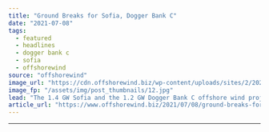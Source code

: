```yaml
---
title: "Ground Breaks for Sofia, Dogger Bank C"
date: "2021-07-08"
tags: 
  - featured
  - headlines
  - dogger bank c
  - sofia
  - offshorewind
source: "offshorewind"
image_url: "https://cdn.offshorewind.biz/wp-content/uploads/sites/2/2021/07/08091502/Ground-Breaks-for-Sofia-Dogger-Bank-C.jpg"
image_fp: "/assets/img/post_thumbnails/12.jpg"
lead: "The 1.4 GW Sofia and the 1.2 GW Dogger Bank C offshore wind projects"
article_url: "https://www.offshorewind.biz/2021/07/08/ground-breaks-for-sofia-dogger-bank-c/"
---
```


---
